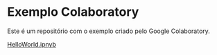 # Exemplo Colaboratory  
Este é um repositório com o exemplo criado pelo Google Colaboratory.

[HelloWorld.ipnyb](https://colab.research.google.com/drive/1_nacZxj-kSW4A05ZiJxks2uWI7WvFRUT)
